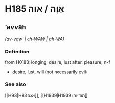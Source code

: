 # H185 אַוָּה / אוה

## ʼavvâh

_(av-vaw' | ah-WAW | ah-WA)_

### Definition

from H0183; longing; desire, lust after, pleasure; n-f

- desire, lust, will (not necessarily evil)

### See also

[[H93|H93 אגוז]], [[H1939|H1939 הודיוהו]]
